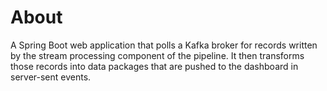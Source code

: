 # About
 
A Spring Boot web application that polls a Kafka broker for records written by the stream processing component of the
pipeline. It then transforms those records into data packages that are pushed to the dashboard in server-sent
events.
